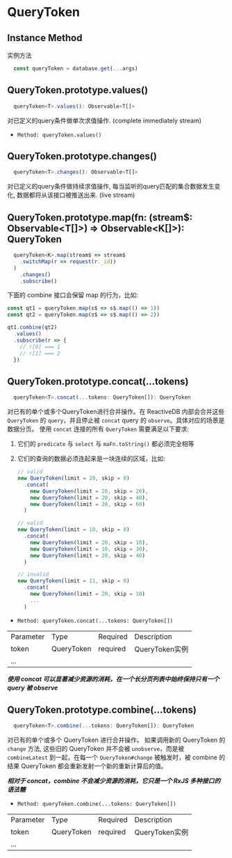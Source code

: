 # QueryToken
## Instance Method
实例方法
```ts
  const queryToken = database.get(...args)
```

## QueryToken.prototype.values()
```ts
  queryToken<T>.values(): Observable<T[]>
```
对已定义的query条件做单次求值操作. (complete immediately stream)

- ```Method: queryToken.values()```

## QueryToken.prototype.changes()
```ts
  queryToken<T>.changes(): Observable<T[]>
```
对已定义的query条件做持续求值操作, 每当监听的query匹配的集合数据发生变化, 数据都将从该接口被推送出来. (live stream)

## QueryToken.prototype.map<K>(fn: (stream$: Observable<T[]>) => Observable<K[]>): QueryToken<K>
```ts
  queryToken<K>.map(stream$ => stream$
    .switchMap(r => request(r._id))
  )
    .changes()
    .subscribe()
```

下面的 combine 接口会保留 map 的行为，比如:

```ts
const qt1 = queryToken.map(s$ => s$.map(() => 1))
const qt2 = queryToken.map(s$ => s$.map(() => 2))

qt1.combine(qt2)
  .values()
  .subscribe(r => {
    // r[0] === 1
    // r[1] === 2
  })
```

## QueryToken.prototype.concat(...tokens)
```ts
  queryToken<T>.concat(...tokens: QueryToken[]): QueryToken
```
对已有的单个或多个QueryToken进行合并操作。在 ReactiveDB 内部会合并这些 `QueryToken` 的 `query`，并且停止被 `concat` query 的 `observe`。具体对应的场景是数据分页。
使用 `concat` 连接的所有 `QueryToken` 需要满足以下要求:

1. 它们的 `predicate` 与 `select` 与 `maFn.toString()` 都必须完全相等

2. 它们的查询的数据必须连起来是一块连续的区域，比如:
    ```ts
    // valid
    new QueryToken(limit = 20, skip = 0)
      .concat(
        new QueryToken(limit = 20, skip = 20),
        new QueryToken(limit = 20, skip = 40),
        new QueryToken(limit = 20, skip = 60)
      )

    // valid
    new QueryToken(limit = 10, skip = 0)
      .concat(
        new QueryToken(limit = 20, skip = 10),
        new QueryToken(limit = 10, skip = 30),
        new QueryToken(limit = 20, skip = 40)
      )

    // invalid
    new QueryToken(limit = 11, skip = 0)
      .concat(
        new QueryToken(limit = 20, skip = 10)
        ...
      )
    ```


- ```Method: queryToken.concat(...tokens: QueryToken[]) ```

<table>
  <tr>
    <td>Parameter</td>
    <td>Type</td>
    <td>Required</td>
    <td>Description</td>
  </tr>
  <tr>
    <td>token</td>
    <td>QueryToken</td>
    <td>required</td>
    <td>QueryToken实例</td>
  </tr>
  <tr>
    <td colspan='4'>...</td>
  </tr>
</table>

***使用 concat 可以显著减少资源的消耗，在一个长分页列表中始终保持只有一个 query 被 observe***

## QueryToken.prototype.combine(...tokens)
```ts
  queryToken<T>.combine(...tokens: QueryToken[]): QueryToken
```
对已有的单个或多个 QueryToken 进行合并操作。
如果调用新的 QueryToken 的 `change` 方法, 这些旧的 QueryToken 并不会被 `unobserve`，而是被 `combineLatest` 到一起，在每一个 `QueryToken#change` 被触发时，被 combine 的结果 QueryToken 都会重新发射一个新的重新计算后的值。

***相对于 concat，combine 不会减少资源的消耗，它只是一个 RxJS 多种接口的语法糖***

- ```Method: queryToken.combine(...tokens: QueryToken[]) ```

<table>
  <tr>
    <td>Parameter</td>
    <td>Type</td>
    <td>Required</td>
    <td>Description</td>
  </tr>
  <tr>
    <td>token</td>
    <td>QueryToken</td>
    <td>required</td>
    <td>QueryToken实例</td>
  </tr>
  <tr>
    <td colspan='4'>...</td>
  </tr>
</table>
